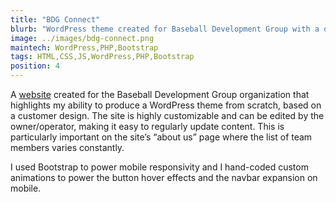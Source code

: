 ```yaml
---
title: "BDG Connect"
blurb: "WordPress theme created for Baseball Development Group with a design focus on maximum customizability for the owner/operator of the website."
image: ../images/bdg-connect.png
maintech: WordPress,PHP,Bootstrap
tags: HTML,CSS,JS,WordPress,PHP,Bootstrap
position: 4
---
```

A [website](http://bdgconnect.com/) created for the Baseball Development Group organization that highlights my ability to produce a WordPress theme from scratch, based on a customer design. The site is highly customizable and can be edited  by the owner/operator, making it easy to regularly update content. This is particularly important on the site’s “about us” page where the list  of team members varies constantly.

I used Bootstrap to power mobile responsivity and I hand-coded custom animations to power the button hover effects and the navbar expansion on mobile.
